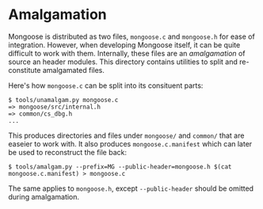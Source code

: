 # Amalgamation

Mongoose is distributed as two files, `mongoose.c` and `mongoose.h` for ease of integration.
However, when developing Mongoose itself, it can be quite difficult to work with them.
Internally, these files are an _amalgamation_ of source an header modules.
This directory contains utilities to split and re-constitute amalgamated files.

Here's how `mongoose.c` can be split into its consituent parts:
```
$ tools/unamalgam.py mongoose.c
=> mongoose/src/internal.h
=> common/cs_dbg.h
...
```

This produces directories and files under `mongoose/` and `common/` that are easeier to work with.
It also produces `mongoose.c.manifest` which can later be used to reconstruct the file back:
```
$ tools/amalgam.py --prefix=MG --public-header=mongoose.h $(cat mongoose.c.manifest) > mongoose.c
```

The same applies to `mongoose.h`, except `--public-header` should be omitted during amalgamation.

